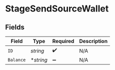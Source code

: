 # StageSendSourceWallet


## Fields

| Field              | Type               | Required           | Description        |
| ------------------ | ------------------ | ------------------ | ------------------ |
| `ID`               | *string*           | :heavy_check_mark: | N/A                |
| `Balance`          | **string*          | :heavy_minus_sign: | N/A                |